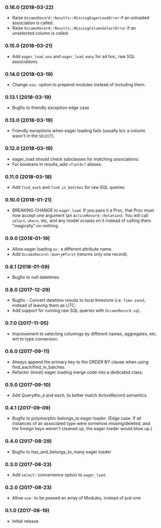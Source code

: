 ### 0.16.0 (2018-03-22)
* Raise `OccamsRecord::Results::MissingEagerLoadError` if an unloaded association is called.
* Raise `OccamsRecord::Results::MissingColumnSelectError` if an unselected column is called.

### 0.15.0 (2018-03-21)
* Add `eager_load_one` and `eager_load_many` for ad hoc, raw SQL associations.

### 0.14.0 (2018-03-19)
* Change `use:` option to prepend modules instead of including them.

### 0.13.1 (2018-03-19)
* Bugfix to friendly exception edge case

### 0.13.0 (2018-03-19)
* Friendly exceptions when eager loading fails (usually b/c a column wasn't in the `SELECT`).

### 0.12.0 (2018-03-19)
* eager_load should check subclasses for matching associations.
* For booleans in results, add `<field>?` aliases.

### 0.11.0 (2018-03-18)
* Add `find_each` and `find_in_batches` for raw SQL queries.

### 0.10.0 (2018-01-21)
* BREAKING CHANGE to `eager_load`. If you pass it a Proc, that Proc must now accept one argument (an `ActiveRecord::Relation`). You will call `select`, `where`, etc, and any model scopes on it instead of calling them "magically" on nothing.

### 0.9.0 (2018-01-19)
* Allow eager loading `as:` a different attribute name.
* Add `OccamsRecord::Query#first` (returns only one record).

### 0.8.1 (2018-01-09)
* Bugfix to null datetimes

### 0.8.0 (2017-12-29)
* Bugfix - Convert datetime results to local timezone (i.e. `Time.zone`), instead of leaving them as UTC.
* Add support for running raw SQL queries with `OccamsRecord.sql`.

### 0.7.0 (2017-11-05)
* Improvement to selecting columngs by different names, aggregates, etc. wrt to type conversion.

### 0.6.0 (2017-09-11)
* Always append the primary key to the ORDER BY clause when using find_each/find_in_batches.
* Refactor (most) eager loading merge code into a dedicated class.

### 0.5.0 (2017-09-10)
* Add Query#to_a and each, to better match ActiveRecord semantics.

### 0.4.1 (2017-09-09)
* Bugfix to polymorphic belongs_to eager loader. (Edge case. If all instances of an associated type were somehow missing/deleted, and the foreign keys weren't cleaned up, the eager loader would blow up.)

### 0.4.0 (2017-08-29)
* Bugfix to has_and_belongs_to_many eager loader

### 0.3.0 (2017-08-23)
* Add `select:` convenience option to `eager_load`.

### 0.2.0 (2017-08-23)
* Allow `use:` to be passed an array of Modules, instead of just one

### 0.1.0 (2017-08-19)
* Initial release
